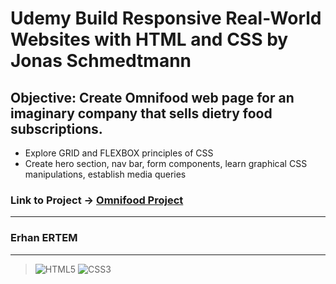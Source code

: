 # Udemy Build Responsive Real-World Websites with HTML and CSS by Jonas Schmedtmann

## **Objective:** Create Omnifood web page for an imaginary company that sells dietry food subscriptions.

- Explore GRID and FLEXBOX principles of CSS
- Create hero section, nav bar, form components, learn graphical CSS manipulations, establish media queries

### Link to Project &rarr; [Omnifood Project](https://omnifood-erhan-ertem.netlify.app)

---

### **Erhan ERTEM**

---

> ![HTML5](https://img.shields.io/badge/HTML5-E34F26?style=for-the-badge&logo=html5&logoColor=white) ![CSS3](https://img.shields.io/badge/CSS3-1572B6?style=for-the-badge&logo=css3&logoColor=white)
